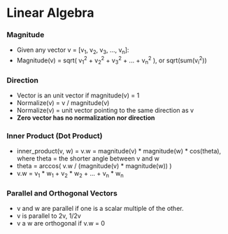 # Linear Algebra

### Magnitude

* Given any vector v = [v<sub>1</sub>, v<sub>2</sub>, v<sub>3</sub>, ..., v<sub>n</sub>]:
* Magnitude(v) = sqrt( v<sub>1</sub><sup>2</sup> + v<sub>2</sub><sup>2</sup> + v<sub>3</sub><sup>2</sup> + ... + v<sub>n</sub><sup>2</sup> ), or sqrt(sum(v<sub>i</sub><sup>2</sup>))

### Direction

* Vector is an unit vector if magnitude(v) = 1
* Normalize(v) = v / magnitude(v)
* Normalize(v) = unit vector pointing to the same direction as v
* **Zero vector has no normalization nor direction**

### Inner Product (Dot Product)
* inner_product(v, w) = v.w = magnitude(v) * magnitude(w) * cos(theta), where theta = the shorter angle between v and w
* theta = arccos( v.w / (magnitude(v) * magnitude(w)) )
* v.w = v<sub>1</sub> * w<sub>1</sub> + v<sub>2</sub> * w<sub>2</sub> + ... + v<sub>n</sub> * w<sub>n</sub>

### Parallel and Orthogonal Vectors

* v and w are parallel if one is a scalar multiple of the other.
* v is parallel to 2v, 1/2v
* v a w are orthogonal if v.w = 0

